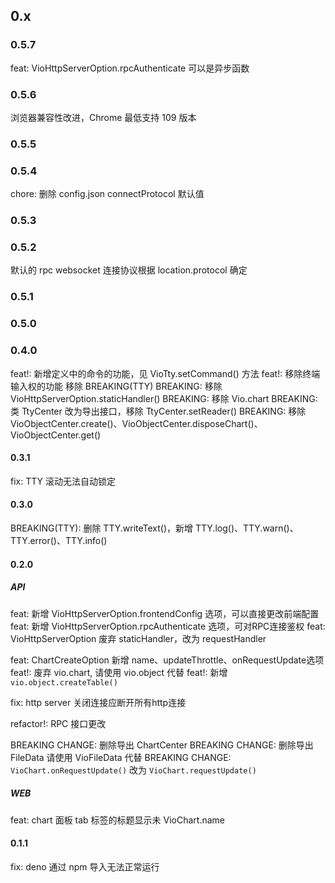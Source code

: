 ## 0.x

### 0.5.7

feat: VioHttpServerOption.rpcAuthenticate 可以是异步函数

### 0.5.6

浏览器兼容性改进，Chrome 最低支持 109 版本

### 0.5.5

### 0.5.4

chore: 删除 config.json connectProtocol 默认值

### 0.5.3

### 0.5.2

默认的 rpc websocket 连接协议根据 location.protocol 确定

### 0.5.1

### 0.5.0

### 0.4.0

feat!: 新增定义中的命令的功能，见 VioTty.setCommand() 方法
feat!: 移除终端输入权的功能 移除
BREAKING(TTY)
BREAKING: 移除 VioHttpServerOption.staticHandler()
BREAKING: 移除 Vio.chart
BREAKING: 类 TtyCenter 改为导出接口，移除 TtyCenter.setReader()
BREAKING: 移除 VioObjectCenter.create()、VioObjectCenter.disposeChart()、VioObjectCenter.get()

#### 0.3.1

fix: TTY 滚动无法自动锁定

#### 0.3.0

BREAKING(TTY): 删除 TTY.writeText()，新增 TTY.log()、TTY.warn()、TTY.error()、TTY.info()

#### 0.2.0

##### API

feat: 新增 VioHttpServerOption.frontendConfig 选项，可以直接更改前端配置
feat: 新增 VioHttpServerOption.rpcAuthenticate 选项，可对RPC连接鉴权
feat: VioHttpServerOption 废弃 staticHandler，改为 requestHandler

feat: ChartCreateOption 新增 name、updateThrottle、onRequestUpdate选项
feat!: 废弃 vio.chart, 请使用 vio.object 代替
feat!: 新增 `vio.object.createTable()`

fix: http server 关闭连接应断开所有http连接

refactor!: RPC 接口更改

BREAKING CHANGE: 删除导出 ChartCenter
BREAKING CHANGE: 删除导出 FileData 请使用 VioFileData 代替
BREAKING CHANGE: `VioChart.onRequestUpdate()` 改为 `VioChart.requestUpdate()`

##### WEB

feat: chart 面板 tab 标签的标题显示未 VioChart.name

#### 0.1.1

fix: deno 通过 npm 导入无法正常运行
